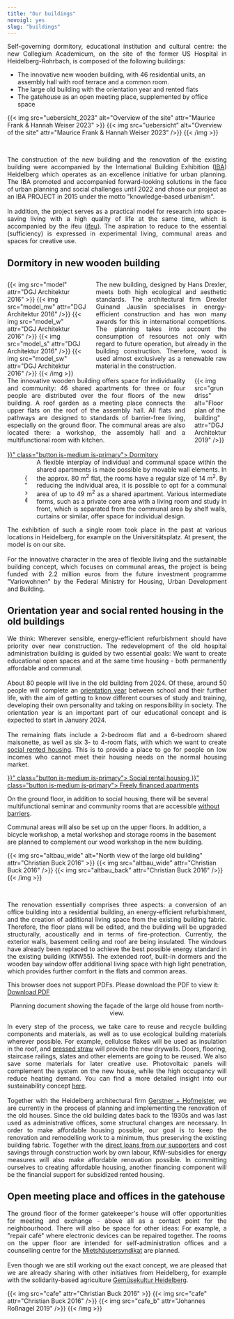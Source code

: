 ```yaml
---
title: "Our buildings"
novoigl: yes
slug: "buildings"
---
```



<p style="text-align: justify">
Self-governing dormitory, educational institution and cultural centre: the new Collegium Academicum, on the site of the former US Hospital in Heidelberg-Rohrbach, is composed of the following buildings:

- The innovative new wooden building, with 46 residential units, an assembly hall with roof terrace and a common room.
- The large old building with the orientation year and rented flats
- The gatehouse as an open meeting place, supplemented by office space

{{< img src="uebersicht_2023" alt="Overview of the site" attr="Maurice Frank & Hannah Weiser 2023" >}}
    {{< img src="uebersicht" alt="Overview of the site" attr="Maurice Frank & Hannah Weiser 2023" />}}
    <!-- {{< img src="drohne" alt="Übersicht des Geländes" attr="Christian Buck 2016" />}}
    {{< img src="cafe" alt="Übersicht des Geländes" attr="Christian Buck 2016" />}}
    to do: update-->
{{< /img >}}
</p>
<br>
<p style="text-align: justify">
The construction of the new building and the renovation of the existing building were accompanied by the International Building Exhibition (<a href='https://iba.heidelberg.de/en'>IBA</a>) Heidelberg
which operates as an excellence initiative for urban planning.
The IBA promoted and accompanied forward-looking solutions in the face of urban planning and social challenges until 2022 and chose our project as an IBA PROJECT in 2015 under the motto "knowledge-based urbanism".
<br><br>
In addition, the project serves as a practical model for research into space-saving living with a high quality of life at the same time, which is accompanied by the ifeu (<a href="https://www.ifeu.de/projekt/suprastadt/">ifeu</a>).
The aspiration to reduce to the essential (sufficiency) is expressed in experimental living, communal areas and spaces for creative use.</p>

## Dormitory in new wooden building

<div class="columns" style="margin-top: 2em;">
    <div class="column">
    {{< img src="model" attr="DGJ Architektur 2016" >}}
        {{< img src="model_nw" attr="DGJ Architektur 2016" />}}
        {{< img src="model_w" attr="DGJ Architektur 2016" />}}
        {{< img src="model_s" attr="DGJ Architektur 2016" />}}
        {{< img src="model_sw" attr="DGJ Architektur 2016" />}}
    {{< /img >}}
    </div>
    <div class="column" style="text-align: justify">
      The new building, designed by Hans Drexler, meets both high ecological and aesthetic standards.
      The architectural firm Drexler Guinand Jauslin specialises in energy-efficient construction and has won many awards for this in international competitions.
      The planning takes into account the consumption of resources not only with regard to future operation, but already in the building construction. Therefore, wood is used almost exclusively as a renewable raw material in the construction.    </div>
</div>

<div class="columns">
    <div class="column" style="text-align: justify">
    The innovative wooden building offers space for individuality and community: 46 shared apartments for three or four people are distributed over the four floors of the new building. A roof garden as a meeting place connects the upper flats on the roof of the assembly hall. All flats and pathways are designed to standards of barrier-free living, especially on the ground floor. The communal areas are also located there: a workshop, the assembly hall and a multifunctional room with kitchen.        <br><br>
        <div class="buttons is-centered">
            <a href="{{< relref "/wohnheim" >}}" class="button is-medium is-primary">
                <span class="icon">
                    <i class="icon-home"></i>
                </span>
                <span>Dormitory</span>
            </a>
</div>
    </div>
    <div class="column">
        {{< img src="grundriss" alt="Floor plan of the building" attr="DGJ Architektur 2019" />}}
    </div>
</div>

<div class="columns">
    <div class="column" style="display:flex; align-items: center;">
        <figure>
            {{< video "2017_Interactive_hoousing" >}}
            <figcaption><cite>© DGJ Architekten 2018</cite></figcaption>
        </figure>
    </div>
    <div class="column" style="text-align: justify">
      A flexible interplay of individual and communal space within the shared apartments is made possible by movable wall elements.
      In the approx. 80 m<sup>2</sup> flat, the rooms have a regular size of 14 m<sup>2</sup>.
      By reducing the individual area, it is possible to opt for a communal area of up to 49 m<sup>2</sup> as a shared apartment.
      Various intermediate forms, such as a private core area with a living room and study in front, which is separated from the communal area by shelf walls, curtains or similar, offer space for individual design.    </div>
</div>

<p style="text-align: justify">
The exhibition of such a single room took place in the past at various locations in Heidelberg, for example on the Universitätsplatz.
At present, the model is on our site.
<br><br>
For the innovative character in the area of flexible living and the sustainable building concept, which focuses on communal areas, the project is being funded with 2.2 million euros from the future investment programme "Variowohnen" by the Federal Ministry for Housing, Urban Development and Building.</p>

## Orientation year and social rented housing in the old buildings

<p style="text-align: justify">
We think: Wherever sensible, energy-efficient refurbishment should have priority over new construction.
The redevelopment of the old hospital administration building is guided by two essential goals: We want to create educational open spaces and at the same time housing - both permanently affordable and communal.
<br><br>
About 80 people will live in the old building from 2024.
Of these, around 50 people will complete an <a href="en/orientation-year/">orientation year</a> between school and their further life, with the aim of getting to know different courses of study and training, developing their own personality and taking on responsibility in society.
The orientation year is an important part of our educational concept and is expected to start in January 2024.
<br><br>
The remaining flats include a 2-bedroom flat and a 6-bedroom shared maisonette, as well as six 3- to 4-room flats, with which we want to create <a href="https://www.bmwsb.bund.de/Webs/BMWSB/DE/themen/stadt-wohnen/wohnraumfoerderung/soziale-wohnraumfoerderung/soziale-wohnraumfoerderung-node.html">social rented housing</a>.
This is to provide a place to go for people on low incomes who cannot meet their housing needs on the normal housing market.
<div class="buttons is-centered">
<a href="{{< relref "/sozialer_mietwohnraum" >}}" class="button is-medium is-primary">
                <span class="icon">
                    <i class="icon-home"></i>
                </span>
                <span>Social rental housing</span>
            </a>
<a href="{{< relref "/freifinanzierte_wohnungen" >}}" class="button is-medium is-primary">
        <span class="icon">
            <i class="icon-home"></i>
        </span>
        <span>Freely financed apartments</span>
    </a>
</div>

On the ground floor, in addition to social housing, there will be several multifunctional seminar and community rooms that are accessible <a href="/en/accessibility">without barriers</a>.

Communal areas will also be set up on the upper floors.
In addition, a bicycle workshop, a metal workshop and storage rooms in the basement are planned to complement our wood workshop in the new building.
</p>

{{< img src="altbau_wide" alt="North view of the large old building" attr="Christian Buck 2016" >}}
    {{< img src="altbau_wide" attr="Christian Buck 2016" />}}
    {{< img src="altbau_back" attr="Christian Buck 2016" />}}
{{< /img >}}

<br>
<p style="text-align: justify">
The renovation essentially comprises three aspects: a conversion of an office building into a residential building, an energy-efficient refurbishment, and the creation of additional living space from the existing building fabric.
Therefore, the floor plans will be edited, and the building will be upgraded structurally, acoustically and in terms of fire-protection.
Currently, the exterior walls, basement ceiling and roof are being insulated. The windows have already been replaced to achieve the best possible energy standard in the existing building (KfW55).
The extended roof, built-in dormers and the wooden bay window offer additional living space with high light penetration, which provides further comfort in the flats and common areas.
</p>
<object data="altbau_fassade_nord.pdf" type="application/pdf" width="100%" height="100%">
    This browser does not support PDFs. Please download the PDF to view it: <a href="altbau_fassade_nord.pdf">Download PDF</a>
</object>
<p><center>Planning document showing the façade of the large old house from north-view.</center></p>

<p style="text-align: justify">
In every step of the process, we take care to reuse and recycle building components and materials, as well as to use ecological building materials wherever possible.
For example, cellulose flakes will be used as insulation in the roof, and <a href="https://stramentec.com/">pressed straw</a> will provide the new drywalls.
Doors, flooring, staircase railings, slates and other elements are going to be reused.
We also save some materials for later creative use.
Photovoltaic panels will complement the system on the new house, while the high occupancy will reduce heating demand.
You can find a more detailed insight into our sustainability concept <a href="/en/sustainability">here</a>.
<br><br>
Together with the Heidelberg architectural firm <a href="https://gerstner-hofmeister.de/">Gerstner + Hofmeister</a>, we are currently in the process of planning and implementing the renovation of the old houses.
Since the old building dates back to the 1930s and was last used as administrative offices, some structural changes are necessary.
In order to make affordable housing possible, our goal is to keep the renovation and remodelling work to a minimum, thus preserving the existing building fabric.
Together with the <a href="/en/direct-loans/">direct loans from our supporters</a> and cost savings through construction work by own labour, KfW-subsidies for energy measures will also make affordable renovation possible.
In committing ourselves to creating affordable housing, another financing component will be the financial support for subsidized rented housing.
</p>

## Open meeting place and offices in the gatehouse

<p style="text-align: justify">
The ground floor of the former gatekeeper's house will offer opportunities for meeting and exchange - above all as a contact point for the neighbourhood.
There will also be space for other ideas: For example, a "repair café" where electronic devices can be repaired together.
The rooms on the upper floor are intended for self-administration offices and a counselling centre for the <a href="https://www.syndikat.org/en/">Mietshäusersyndikat</a>
are planned.
<br><br>
Even though we are still working out the exact concept, we are pleased that we are already sharing with other initiatives from Heidelberg, for example with the solidarity-based agriculture
<a href="https://gemuesekultur-heidelberg.de/">Gemüsekultur Heidelberg</a>.
</p>

{{< img src="cafe" attr="Christian Buck 2016" >}}
    {{< img src="cafe" attr="Christian Buck 2016" />}}
    {{< img src="cafe_b" attr="Johannes Roßnagel 2019" />}}
{{< /img >}}
